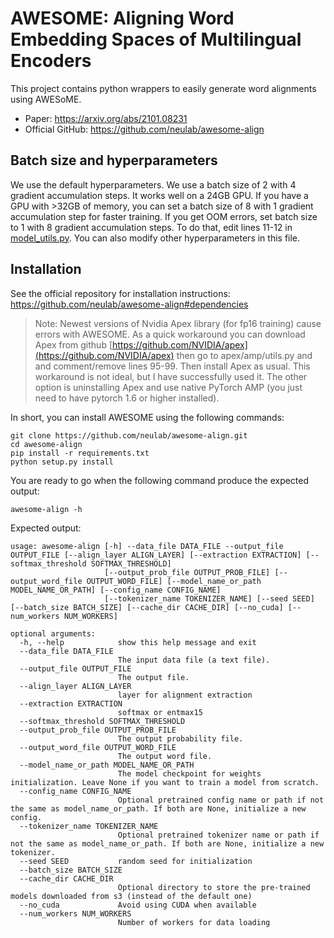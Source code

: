 # AWESOME: Aligning Word Embedding Spaces of Multilingual Encoders
This project contains python wrappers to easily generate word alignments using AWESoME. 

* Paper: https://arxiv.org/abs/2101.08231
* Official GitHub: https://github.com/neulab/awesome-align

## Batch size and hyperparameters
We use the default hyperparameters. We use a batch size of 2 with 4 gradient accumulation steps. It works well on a 24GB GPU. 
If you have a GPU with >32GB of memory, you can set a batch size of 8 with 1 gradient accumulation step for faster training.
If you get OOM errors, set batch size to 1 with 8 gradient accumulation steps. To do that, edit lines 11-12 in [model_utils.py](model_utils.py). You can also modify other hyperparameters in this file. 

## Installation
See the official repository for installation instructions: https://github.com/neulab/awesome-align#dependencies
> Note: Newest versions of Nvidia Apex library (for fp16 training) cause errors with AWESOME. As a quick workaround 
> you can download Apex from github [https://github.com/NVIDIA/apex](https://github.com/NVIDIA/apex) then go to 
> apex/amp/utils.py and and comment/remove lines 95-99. Then install Apex as usual. This workaround is not ideal,
> but I have successfully used it. The other option is uninstalling Apex and use native PyTorch AMP (you just need to have pytorch 1.6 or higher installed).

In short, you can install AWESOME using the following commands:
```commandline
git clone https://github.com/neulab/awesome-align.git
cd awesome-align
pip install -r requirements.txt
python setup.py install
```

You are ready to go when the following command produce the expected output:
````commandline
awesome-align -h
````
Expected output:
````commandline
usage: awesome-align [-h] --data_file DATA_FILE --output_file OUTPUT_FILE [--align_layer ALIGN_LAYER] [--extraction EXTRACTION] [--softmax_threshold SOFTMAX_THRESHOLD]
                     [--output_prob_file OUTPUT_PROB_FILE] [--output_word_file OUTPUT_WORD_FILE] [--model_name_or_path MODEL_NAME_OR_PATH] [--config_name CONFIG_NAME]
                     [--tokenizer_name TOKENIZER_NAME] [--seed SEED] [--batch_size BATCH_SIZE] [--cache_dir CACHE_DIR] [--no_cuda] [--num_workers NUM_WORKERS]

optional arguments:
  -h, --help            show this help message and exit
  --data_file DATA_FILE
                        The input data file (a text file).
  --output_file OUTPUT_FILE
                        The output file.
  --align_layer ALIGN_LAYER
                        layer for alignment extraction
  --extraction EXTRACTION
                        softmax or entmax15
  --softmax_threshold SOFTMAX_THRESHOLD
  --output_prob_file OUTPUT_PROB_FILE
                        The output probability file.
  --output_word_file OUTPUT_WORD_FILE
                        The output word file.
  --model_name_or_path MODEL_NAME_OR_PATH
                        The model checkpoint for weights initialization. Leave None if you want to train a model from scratch.
  --config_name CONFIG_NAME
                        Optional pretrained config name or path if not the same as model_name_or_path. If both are None, initialize a new config.
  --tokenizer_name TOKENIZER_NAME
                        Optional pretrained tokenizer name or path if not the same as model_name_or_path. If both are None, initialize a new tokenizer.
  --seed SEED           random seed for initialization
  --batch_size BATCH_SIZE
  --cache_dir CACHE_DIR
                        Optional directory to store the pre-trained models downloaded from s3 (instead of the default one)
  --no_cuda             Avoid using CUDA when available
  --num_workers NUM_WORKERS
                        Number of workers for data loading
````